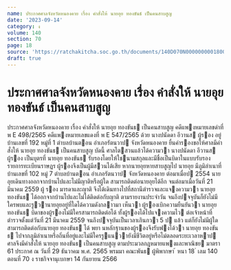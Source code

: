 ```yaml
---
name: ประกาศศาลจังหวัดหนองคาย เรื่อง คำสั่งให้ นายอุย ทองขันธ์ เป็นคนสาบสูญ
date: '2023-09-14'
category: ง
volume: 140
section: 70
page: 18
source: 'https://ratchakitcha.soc.go.th/documents/140D070N0000000001800.pdf'
draft: true
---
```


# ประกาศศาลจังหวัดหนองคาย เรื่อง คำสั่งให้ นายอุย ทองขันธ์ เป็นคนสาบสูญ

ประกาศศาลจังหวัดหนองคาย เรื่อง คําสั่งให้ นายอุย ทองขันธ เป็นคนสาบสูญ คดีแพงหมายเลขดําที่ พ E 498/2565 คดีแพงหมายเลขแดงที่ พ E 547/2565 ด้วย นางปนัดดา อีวานส ผู้รอง อยู่บ้านเลขที่ 192 หมู่ที่ 1 ตําบลบ้านตอน อําเภอรัตนวาป จังหวัดหนองคาย ยื่นคํารองขอให้ศาลมีคําสั่งให้ นายอุย ทองขันธ เป็นคนสาบสูญ บัดนี้ ศาลไตสวนแล้วได้ความวา นางปนัดดา อีวานส ผู้รอง เป็นบุตรที่ นายอุย ทองขันธ รับรองโดยให้ใชนามสกุลและมีชื่อเป็นบิดาในแบบรับรองรายการทะเบียนราษฎร ผู้รองจึงเป็นผู้มีสวนได้เสีย หากนายอุยหายสาบสูญไป นายอุย มีภูมิลําเนาที่บ้านเลขที่ 102 หมู่ 7 ตําบลบ้านตอน อําเภอรัตนวาป จังหวัดหนองคาย ต่อมาเมื่อป 2554 นายอุยเดินทางออกจากบ้านไปและไม่มีญาติหรือผู้ใด สามารถติดต่อนายอุยได้อีก จนต่อมาเมื่อวันที่ 21 มีนาคม 2559 ผู้ รอง มารดาและญาติ จึงได้เดินทางไปที่สถานีตํารวจและแจงความวา นายอุย ทองขันธ ได้ออกจากบ้านไปและไม่ได้ติดต่อกับญาติ ตามรายงานประจําวัน จนถึงปจจุบันก็ยังไม่มีใครพบและรูวานายอุยอยู่ที่ใดได้ความดังกลาวมา เห็นวา ผู้รองเบิกความยืนยันวา นายอุย ทองขันธ บิดาของผู้รองไม่มีใครสามารถติดต่อได้ ทั้งผู้รองได้ไปแจงความไว ต่อเจ้าหน้าที่ตํารวจตั้งแต่วันที่ 21 มีนาคม 2559 จนถึงปจจุบันเป็นเวลาเกินกวา 5 ป แล้ว แต่ก็ยังไม่มีผู้ใดสามารถติดต่อกับนายอุย ทองขันธ ได้ พยา นหลักฐานของผู้รองจึงรับฟงได้วา นายอุย ทองขันธ ไปจากภูมิลําเนาหรือถิ่นที่อยู่และไม่มีใครรูแนวายังมีชีวิตอยู่หรือไม่ตลอดระยะเวลาหาป ศาลจึงมีคําสั่งให้ นายอุย ทองขันธ เป็นคนสาบสูญ ตามประมวลกฎหมายแพงและพาณิชย มาตรา 61 ประกาศ ณ วันที่ 29 ธันวาคม พ.ศ. 2565 พรมมา คณะพันธ ผู้พิพากษา ้ หนา 18 ่ เลม 140 ตอนที่ 70 ง ราชกิจจานุเบกษา 14 กันยายน 2566
